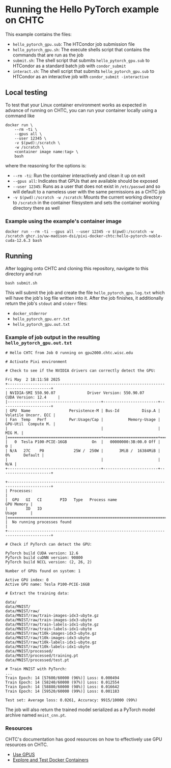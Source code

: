 # Running the Hello PyTorch example on CHTC

This example contains the files:

* `hello_pytorch_gpu.sub`: The HTCondor job submission file
* `hello_pytorch_gpu.sh`: The execute shells script that contains the commands that are run as the job
* `submit.sh`: The shell script that submits `hello_pytorch_gpu.sub` to HTCondor as a standard batch job with `condor_submit`
* `interact.sh`: The shell script that submits `hello_pytorch_gpu.sub` to HTCondor as an interactive job with `condor_submit -interactive`

## Local testing

To test that your Linux container environment works as expected in advance of running on CHTC, you can run your container locally using a command like

```
docker run \
    --rm -ti \
    --gpus all \
    --user 12345 \
    -v $(pwd):/scratch \
    -w /scratch \
    <container image name:tag> \
    bash
```

where the reasoning for the options is:

* `--rm -ti`: Run the container interactively and clean it up on exit
* `--gpus all`: Indicates that GPUs that are available should be exposed
* `--user 12345`: Runs as a user that does not exist in `/etc/passwd` and so will default to a nameless user with the same permissions as a CHTC job
* `-v $(pwd):/scratch -w /scratch`: Mounts the current working directory to `/scratch` in the container filesystem and sets the container working directory there as well

### Example using the example's container image

```
docker run --rm -ti --gpus all --user 12345 -v $(pwd):/scratch -w /scratch ghcr.io/uw-madison-dsi/pixi-docker-chtc:hello-pytorch-noble-cuda-12.6.3 bash
```

## Running

After logging onto CHTC and cloning this repository, navigate to this directory and run

```
bash submit.sh
```

This will submit the job and create the file `hello_pytorch_gpu.log.txt` which will have the job's log file written into it.
After the job finishes, it additionally return the job's `stdout` and `stderr` files:

* `docker_stderror`
* `hello_pytorch_gpu.err.txt`
* `hello_pytorch_gpu.out.txt`

### Example of job output in the resulting `hello_pytorch_gpu.out.txt`

```
# Hello CHTC from Job 0 running on gpu2000.chtc.wisc.edu

# Activate Pixi environment

# Check to see if the NVIDIA drivers can correctly detect the GPU:

Fri May  2 18:11:58 2025
+-----------------------------------------------------------------------------------------+
| NVIDIA-SMI 550.90.07              Driver Version: 550.90.07      CUDA Version: 12.4     |
|-----------------------------------------+------------------------+----------------------+
| GPU  Name                 Persistence-M | Bus-Id          Disp.A | Volatile Uncorr. ECC |
| Fan  Temp   Perf          Pwr:Usage/Cap |           Memory-Usage | GPU-Util  Compute M. |
|                                         |                        |               MIG M. |
|=========================================+========================+======================|
|   0  Tesla P100-PCIE-16GB           On  |   00000000:3B:00.0 Off |                    0 |
| N/A   27C    P0             25W /  250W |       3MiB /  16384MiB |      0%      Default |
|                                         |                        |                  N/A |
+-----------------------------------------+------------------------+----------------------+

+-----------------------------------------------------------------------------------------+
| Processes:                                                                              |
|  GPU   GI   CI        PID   Type   Process name                              GPU Memory |
|        ID   ID                                                               Usage      |
|=========================================================================================|
|  No running processes found                                                             |
+-----------------------------------------------------------------------------------------+

# Check if PyTorch can detect the GPU:

PyTorch build CUDA version: 12.6
PyTorch build cuDNN version: 90800
PyTorch build NCCL version: (2, 26, 2)

Number of GPUs found on system: 1

Active GPU index: 0
Active GPU name: Tesla P100-PCIE-16GB

# Extract the training data:

data/
data/MNIST/
data/MNIST/raw/
data/MNIST/raw/train-images-idx3-ubyte.gz
data/MNIST/raw/train-images-idx3-ubyte
data/MNIST/raw/train-labels-idx1-ubyte.gz
data/MNIST/raw/train-labels-idx1-ubyte
data/MNIST/raw/t10k-images-idx3-ubyte.gz
data/MNIST/raw/t10k-images-idx3-ubyte
data/MNIST/raw/t10k-labels-idx1-ubyte.gz
data/MNIST/raw/t10k-labels-idx1-ubyte
data/MNIST/processed/
data/MNIST/processed/training.pt
data/MNIST/processed/test.pt

# Train MNIST with PyTorch:
...
Train Epoch: 14 [57600/60000 (96%)]	Loss: 0.000494
Train Epoch: 14 [58240/60000 (97%)]	Loss: 0.012554
Train Epoch: 14 [58880/60000 (98%)]	Loss: 0.016642
Train Epoch: 14 [59520/60000 (99%)]	Loss: 0.001183

Test set: Average loss: 0.0261, Accuracy: 9915/10000 (99%)

```

The job will also return the trained model serialized as a PyTorch model archive named `mnist_cnn.pt`.

### Resources

CHTC's documentation has good resources on how to effectively use GPU resources on CHTC.

* [Use GPUS](https://chtc.cs.wisc.edu/uw-research-computing/gpu-jobs)
* [Explore and Test Docker Containers
](https://chtc.cs.wisc.edu/uw-research-computing/docker-test.html)
